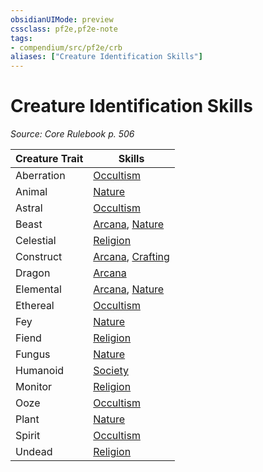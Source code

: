 ```yaml
---
obsidianUIMode: preview
cssclass: pf2e,pf2e-note
tags:
- compendium/src/pf2e/crb
aliases: ["Creature Identification Skills"]
---
```

# Creature Identification Skills  
*Source: Core Rulebook p. 506*  

| Creature Trait | Skills |
|----------------|--------|
| Aberration | [Occultism](/compendium/skills.md#Occultism) |
| Animal | [Nature](/compendium/skills.md#Nature) |
| Astral | [Occultism](/compendium/skills.md#Occultism) |
| Beast | [Arcana](/compendium/skills.md#Arcana), [Nature](/compendium/skills.md#Nature) |
| Celestial | [Religion](/compendium/skills.md#Religion) |
| Construct | [Arcana](/compendium/skills.md#Arcana), [Crafting](/compendium/skills.md#Crafting) |
| Dragon | [Arcana](/compendium/skills.md#Arcana) |
| Elemental | [Arcana](/compendium/skills.md#Arcana), [Nature](/compendium/skills.md#Nature) |
| Ethereal | [Occultism](/compendium/skills.md#Occultism) |
| Fey | [Nature](/compendium/skills.md#Nature) |
| Fiend | [Religion](/compendium/skills.md#Religion) |
| Fungus | [Nature](/compendium/skills.md#Nature) |
| Humanoid | [Society](/compendium/skills.md#Society) |
| Monitor | [Religion](/compendium/skills.md#Religion) |
| Ooze | [Occultism](/compendium/skills.md#Occultism) |
| Plant | [Nature](/compendium/skills.md#Nature) |
| Spirit | [Occultism](/compendium/skills.md#Occultism) |
| Undead | [Religion](/compendium/skills.md#Religion) |